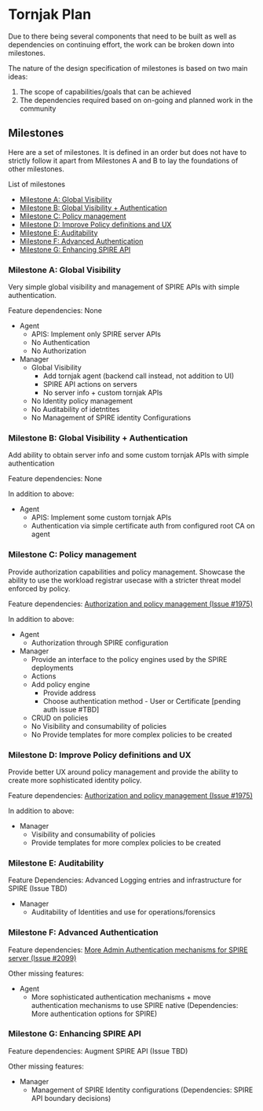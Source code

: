 # Tornjak Plan

Due to there being several components that need to be built as well as dependencies on continuing effort, the work can be broken down into milestones. 

The nature of the design specification of milestones is based on two main ideas:
1. The scope of capabilities/goals that can be achieved
2. The dependencies required based on on-going and planned work in the community


## Milestones

Here are a set of milestones. It is defined in an order but does not have to strictly follow it apart from Milestones A and B to lay the foundations of other milestones.

List of milestones
- [Milestone A: Global Visibility](#milestone-a-global-visibility)
- [Milestone B: Global Visibility + Authentication](#milestone-b-global-visibility--authentication)
- [Milestone C: Policy management](#milestone-c-policy-management)
- [Milestone D: Improve Policy definitions and UX](#milestone-d-improve-policy-definitions-and-ux)
- [Milestone E: Auditability](#milestone-e-auditability)
- [Milestone F: Advanced Authentication](#milestone-f-advanced-authentication)
- [Milestone G: Enhancing SPIRE API](#milestone-g-enhancing-spire-api)

### Milestone A: Global Visibility

Very simple global visibility and management of SPIRE APIs with simple authentication.

Feature dependencies: None

- Agent
  - APIS: Implement only SPIRE server APIs
  - No Authentication
  - No Authorization
- Manager
  - Global Visibility
    - Add tornjak agent (backend call instead, not addition to UI)
    - SPIRE API actions on servers
    - No server info + custom tornjak APIs
  - No Identity policy management
  - No Auditability of idetntites
  - No Management of SPIRE identity Configurations



### Milestone B: Global Visibility + Authentication

Add ability to obtain server info and some custom tornjak APIs with simple authentication

Feature dependencies: None

In addition to above:
- Agent
  - APIS: Implement some custom tornjak APIs
  - Authentication via simple certificate auth from configured root CA on agent


### Milestone C: Policy management

Provide authorization capabilities and policy management. Showcase the ability to use
the workload registrar usecase with a stricter threat model enforced by policy.

Feature dependencies: [Authorization and policy management (Issue #1975)](https://github.com/spiffe/spire/issues/1975)

In addition to above:
- Agent
  - Authorization through SPIRE configuration
- Manager
  - Provide an interface to the policy engines used by the SPIRE deployments
  - Actions
  - Add policy engine
    - Provide address
    - Choose authentication method - User or Certificate [pending auth issue #TBD]
  - CRUD on policies
  - No Visibility and consumability of policies
  - No Provide templates for more complex policies to be created

### Milestone D: Improve Policy definitions and UX

Provide better UX around policy management and provide the ability to create
more sophisticated identity policy.

Feature dependencies: [Authorization and policy management (Issue #1975)](https://github.com/spiffe/spire/issues/1975)

In addition to above:
- Manager
  - Visibility and consumability of policies
  - Provide templates for more complex policies to be created

### Milestone E: Auditability

Feature Dependencies: Advanced Logging entries and infrastructure for SPIRE (Issue TBD)

- Manager
  - Auditability of Identities and use for operations/forensics 

### Milestone F: Advanced Authentication

Feature dependencies: [More Admin Authentication mechanisms for SPIRE server (Issue #2099)](https://github.com/spiffe/spire/issues/2099)

Other missing features:
- Agent
  - More sophisticated authentication mechanisms + move authentication mechanisms to use SPIRE native (Dependencies: More authentication options for SPIRE)


### Milestone G: Enhancing SPIRE API

Feature dependencies: Augment SPIRE API (Issue TBD)

Other missing features:
- Manager
  - Management of SPIRE Identity configurations (Dependencies: SPIRE API boundary decisions)
